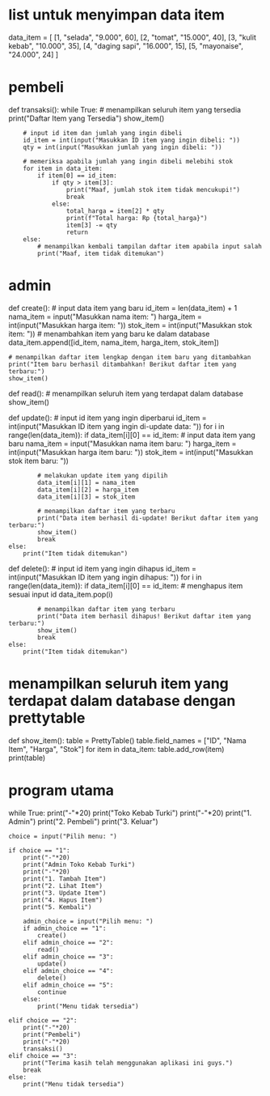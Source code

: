 # list untuk menyimpan data item
data_item = [
    [1, "selada", "9.000", 60],
    [2, "tomat", "15.000", 40],
    [3, "kulit kebab", "10.000", 35],
    [4, "daging sapi", "16.000", 15],
    [5, "mayonaise", "24.000", 24]
]


# pembeli
def transaksi():
    while True:
        # menampilkan seluruh item yang tersedia
        print("Daftar Item yang Tersedia")
        show_item()

        # input id item dan jumlah yang ingin dibeli
        id_item = int(input("Masukkan ID item yang ingin dibeli: "))
        qty = int(input("Masukkan jumlah yang ingin dibeli: "))

        # memeriksa apabila jumlah yang ingin dibeli melebihi stok
        for item in data_item:
            if item[0] == id_item:
                if qty > item[3]:
                    print("Maaf, jumlah stok item tidak mencukupi!")
                    break
                else:
                    total_harga = item[2] * qty
                    print(f"Total harga: Rp {total_harga}")
                    item[3] -= qty
                    return
        else:
            # menampilkan kembali tampilan daftar item apabila input salah
            print("Maaf, item tidak ditemukan")


# admin
def create():
    # input data item yang baru
    id_item = len(data_item) + 1
    nama_item = input("Masukkan nama item: ")
    harga_item = int(input("Masukkan harga item: "))
    stok_item = int(input("Masukkan stok item: "))
    # menambahkan item yang baru ke dalam database
    data_item.append([id_item, nama_item, harga_item, stok_item])

    # menampilkan daftar item lengkap dengan item baru yang ditambahkan
    print("Item baru berhasil ditambahkan! Berikut daftar item yang terbaru:")
    show_item()


def read():
    # menampilkan seluruh item yang terdapat dalam database
    show_item()


def update():
    # input id item yang ingin diperbarui
    id_item = int(input("Masukkan ID item yang ingin di-update data: "))
    for i in range(len(data_item)):
        if data_item[i][0] == id_item:
            # input data item yang baru
            nama_item = input("Masukkan nama item baru: ")
            harga_item = int(input("Masukkan harga item baru: "))
            stok_item = int(input("Masukkan stok item baru: "))

            # melakukan update item yang dipilih
            data_item[i][1] = nama_item
            data_item[i][2] = harga_item
            data_item[i][3] = stok_item

            # menampilkan daftar item yang terbaru
            print("Data item berhasil di-update! Berikut daftar item yang terbaru:")
            show_item()
            break
    else:
        print("Item tidak ditemukan")


def delete():
    # input id item yang ingin dihapus
    id_item = int(input("Masukkan ID item yang ingin dihapus: "))
    for i in range(len(data_item)):
        if data_item[i][0] == id_item:
            # menghapus item sesuai input id
            data_item.pop(i)

            # menampilkan daftar item yang terbaru
            print("Data item berhasil dihapus! Berikut daftar item yang terbaru:")
            show_item()
            break
    else:
        print("Item tidak ditemukan")


# menampilkan seluruh item yang terdapat dalam database dengan prettytable
def show_item():
    table = PrettyTable()
    table.field_names = ["ID", "Nama Item", "Harga", "Stok"]
    for item in data_item:
        table.add_row(item)
    print(table)


# program utama
while True:
    print("-"*20)
    print("Toko Kebab Turki")
    print("-"*20)
    print("1. Admin")
    print("2. Pembeli")
    print("3. Keluar")

    choice = input("Pilih menu: ")

    if choice == "1":
        print("-"*20)
        print("Admin Toko Kebab Turki")
        print("-"*20)
        print("1. Tambah Item")
        print("2. Lihat Item")
        print("3. Update Item")
        print("4. Hapus Item")
        print("5. Kembali")

        admin_choice = input("Pilih menu: ")
        if admin_choice == "1":
            create()
        elif admin_choice == "2":
            read()
        elif admin_choice == "3":
            update()
        elif admin_choice == "4":
            delete()
        elif admin_choice == "5":
            continue
        else:
            print("Menu tidak tersedia")

    elif choice == "2":
        print("-"*20)
        print("Pembeli")
        print("-"*20)
        transaksi()
    elif choice == "3":
        print("Terima kasih telah menggunakan aplikasi ini guys.")
        break
    else:
        print("Menu tidak tersedia")

